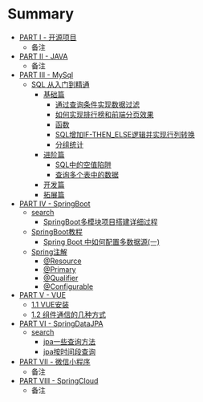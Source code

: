 # Summary

* [PART I - 开源项目](README.md)
  * 备注
* [PART II - JAVA](part-ii-java.md)
  * 备注
* [PART III - MySql](part-iii-qian-duan-kai-fa-bi-ji.md)
  * [SQL 从入门到精通](part-iii-qian-duan-kai-fa-bi-ji/sql-cong-ru-men-dao-jing-tong.md)
    * [基础篇](part-iii-qian-duan-kai-fa-bi-ji/sql-cong-ru-men-dao-jing-tong/ji-chu-pian.md)
      * [通过查询条件实现数据过滤](part-iii-qian-duan-kai-fa-bi-ji/sql-cong-ru-men-dao-jing-tong/ji-chu-pian/tong-guo-cha-xun-tiao-jian-shi-xian-shu-ju-guo-lv.md)
      * [如何实现排行榜和前端分页效果](part-iii-qian-duan-kai-fa-bi-ji/sql-cong-ru-men-dao-jing-tong/ji-chu-pian/ru-he-shi-xian-pai-xing-bang-he-qian-duan-fen-ye-xiao-guo.md)
      * [函数](part-iii-qian-duan-kai-fa-bi-ji/sql-cong-ru-men-dao-jing-tong/ji-chu-pian/han-shu.md)
      * [SQL增加IF-THEN\_ELSE逻辑并实现行列转换](part-iii-qian-duan-kai-fa-bi-ji/sql-cong-ru-men-dao-jing-tong/ji-chu-pian/sqlzeng-jia-if-then-else-luo-ji-bing-shi-xian-xing-lie-zhuan-huan.md)
      * [分组统计](part-iii-qian-duan-kai-fa-bi-ji/sql-cong-ru-men-dao-jing-tong/ji-chu-pian/fen-zu-tong-ji.md)
    * [进阶篇](part-iii-qian-duan-kai-fa-bi-ji/sql-cong-ru-men-dao-jing-tong/jin-jie-pian.md)
      * [SQL中的空值陷阱](part-iii-qian-duan-kai-fa-bi-ji/sql-cong-ru-men-dao-jing-tong/jin-jie-pian/sqlzhong-de-kong-zhi-xian-jing.md)
      * [查询多个表中的数据](part-iii-qian-duan-kai-fa-bi-ji/sql-cong-ru-men-dao-jing-tong/jin-jie-pian/cha-xun-duo-ge-biao-zhong-de-shu-ju.md)
    * [开发篇](part-iii-qian-duan-kai-fa-bi-ji/sql-cong-ru-men-dao-jing-tong/kai-fa-pian.md)
    * [拓展篇](part-iii-qian-duan-kai-fa-bi-ji/sql-cong-ru-men-dao-jing-tong/tuo-zhan-pian.md)
* [PART IV - SpringBoot](part-iii-springboot.md)
  * [search](part-iii-springboot/search.md)
    * [SpringBoot多模块项目搭建详细过程](part-iii-springboot/search/springbootduo-mo-kuai-xiang-mu-da-jian-xiang-xi-guo-cheng.md)
  * [SpringBoot教程](part-iii-springboot/springbootjiao-cheng.md)
    * [Spring Boot 中如何配置多数据源\(一\)](part-iii-springboot/springbootjiao-cheng/spring-boot-zhong-ru-he-pei-zhi-duo-shu-ju-6e9028-4e0029.md)
  * [Spring注解](part-iii-springboot/springzhu-jie.md)
    * [@Resource](part-iii-springboot/springzhu-jie/resource.md)
    * [@Primary](part-iii-springboot/springzhu-jie/primary.md)
    * [@Qualifier](part-iii-springboot/springzhu-jie/qualifier.md)
    * [@Configurable](part-iii-springboot/springzhu-jie/configurable.md)
* [PART V - VUE](part-v-vue.md)
  * [1.1 VUE安装](part-v-vue/11-vuean-zhuang.md)
  * [1.2 组件通信的几种方式](part-v-vue/12-zu-jian-tong-xin-de-ji-zhong-fang-shi.md)
* [PART VI - SpringDataJPA](part-vi-springdatajpa.md)
  * [search](part-vi-springdatajpa/search.md)
    * [jpa一些查询方法](part-vi-springdatajpa/search/jpayi-xie-cha-xun-fang-fa.md)
    * [jpa按时间段查询](part-vi-springdatajpa/search/jpaan-shi-jian-duan-cha-xun.md)
* [PART VII - 微信小程序](part-vii-wei-xin-xiao-cheng-xu.md)
  * 备注
* [PART VIII - SpringCloud](part-viii-springcloud.md)
  * 备注

